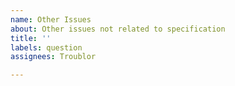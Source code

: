 ```yaml
---
name: Other Issues
about: Other issues not related to specification
title: ''
labels: question
assignees: Troublor

---
```



